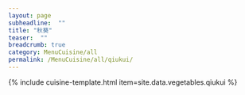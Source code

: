 ```yaml
---
layout: page
subheadline:  ""
title: "秋葵" 
teaser:  "" 
breadcrumb: true
category: MenuCuisine/all
permalink: /MenuCuisine/all/qiukui/
---
```


{% include cuisine-template.html item=site.data.vegetables.qiukui %}
